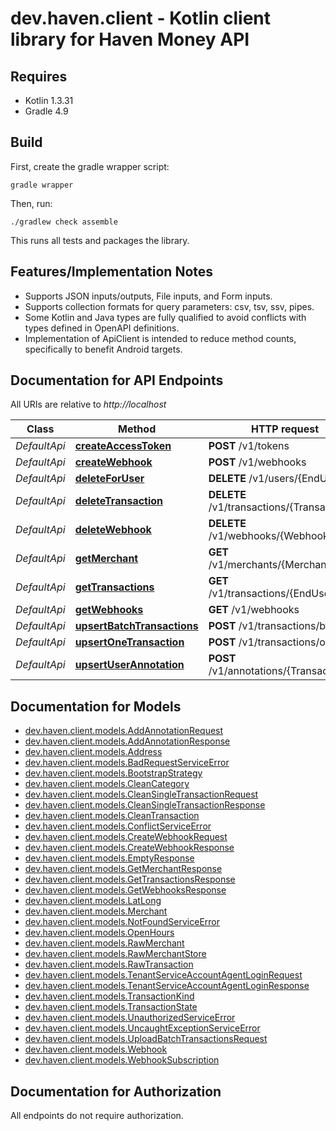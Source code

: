 # dev.haven.client - Kotlin client library for Haven Money API

## Requires

* Kotlin 1.3.31
* Gradle 4.9

## Build

First, create the gradle wrapper script:

```
gradle wrapper
```

Then, run:

```
./gradlew check assemble
```

This runs all tests and packages the library.

## Features/Implementation Notes

* Supports JSON inputs/outputs, File inputs, and Form inputs.
* Supports collection formats for query parameters: csv, tsv, ssv, pipes.
* Some Kotlin and Java types are fully qualified to avoid conflicts with types defined in OpenAPI definitions.
* Implementation of ApiClient is intended to reduce method counts, specifically to benefit Android targets.

<a name="documentation-for-api-endpoints"></a>
## Documentation for API Endpoints

All URIs are relative to *http://localhost*

Class | Method | HTTP request | Description
------------ | ------------- | ------------- | -------------
*DefaultApi* | [**createAccessToken**](docs/DefaultApi.md#createaccesstoken) | **POST** /v1/tokens | 
*DefaultApi* | [**createWebhook**](docs/DefaultApi.md#createwebhook) | **POST** /v1/webhooks | 
*DefaultApi* | [**deleteForUser**](docs/DefaultApi.md#deleteforuser) | **DELETE** /v1/users/{EndUserId} | 
*DefaultApi* | [**deleteTransaction**](docs/DefaultApi.md#deletetransaction) | **DELETE** /v1/transactions/{TransactionId} | 
*DefaultApi* | [**deleteWebhook**](docs/DefaultApi.md#deletewebhook) | **DELETE** /v1/webhooks/{WebhookId} | 
*DefaultApi* | [**getMerchant**](docs/DefaultApi.md#getmerchant) | **GET** /v1/merchants/{MerchantId} | 
*DefaultApi* | [**getTransactions**](docs/DefaultApi.md#gettransactions) | **GET** /v1/transactions/{EndUserId} | 
*DefaultApi* | [**getWebhooks**](docs/DefaultApi.md#getwebhooks) | **GET** /v1/webhooks | 
*DefaultApi* | [**upsertBatchTransactions**](docs/DefaultApi.md#upsertbatchtransactions) | **POST** /v1/transactions/batch | 
*DefaultApi* | [**upsertOneTransaction**](docs/DefaultApi.md#upsertonetransaction) | **POST** /v1/transactions/online | 
*DefaultApi* | [**upsertUserAnnotation**](docs/DefaultApi.md#upsertuserannotation) | **POST** /v1/annotations/{TransactionId} | 


<a name="documentation-for-models"></a>
## Documentation for Models

 - [dev.haven.client.models.AddAnnotationRequest](docs/AddAnnotationRequest.md)
 - [dev.haven.client.models.AddAnnotationResponse](docs/AddAnnotationResponse.md)
 - [dev.haven.client.models.Address](docs/Address.md)
 - [dev.haven.client.models.BadRequestServiceError](docs/BadRequestServiceError.md)
 - [dev.haven.client.models.BootstrapStrategy](docs/BootstrapStrategy.md)
 - [dev.haven.client.models.CleanCategory](docs/CleanCategory.md)
 - [dev.haven.client.models.CleanSingleTransactionRequest](docs/CleanSingleTransactionRequest.md)
 - [dev.haven.client.models.CleanSingleTransactionResponse](docs/CleanSingleTransactionResponse.md)
 - [dev.haven.client.models.CleanTransaction](docs/CleanTransaction.md)
 - [dev.haven.client.models.ConflictServiceError](docs/ConflictServiceError.md)
 - [dev.haven.client.models.CreateWebhookRequest](docs/CreateWebhookRequest.md)
 - [dev.haven.client.models.CreateWebhookResponse](docs/CreateWebhookResponse.md)
 - [dev.haven.client.models.EmptyResponse](docs/EmptyResponse.md)
 - [dev.haven.client.models.GetMerchantResponse](docs/GetMerchantResponse.md)
 - [dev.haven.client.models.GetTransactionsResponse](docs/GetTransactionsResponse.md)
 - [dev.haven.client.models.GetWebhooksResponse](docs/GetWebhooksResponse.md)
 - [dev.haven.client.models.LatLong](docs/LatLong.md)
 - [dev.haven.client.models.Merchant](docs/Merchant.md)
 - [dev.haven.client.models.NotFoundServiceError](docs/NotFoundServiceError.md)
 - [dev.haven.client.models.OpenHours](docs/OpenHours.md)
 - [dev.haven.client.models.RawMerchant](docs/RawMerchant.md)
 - [dev.haven.client.models.RawMerchantStore](docs/RawMerchantStore.md)
 - [dev.haven.client.models.RawTransaction](docs/RawTransaction.md)
 - [dev.haven.client.models.TenantServiceAccountAgentLoginRequest](docs/TenantServiceAccountAgentLoginRequest.md)
 - [dev.haven.client.models.TenantServiceAccountAgentLoginResponse](docs/TenantServiceAccountAgentLoginResponse.md)
 - [dev.haven.client.models.TransactionKind](docs/TransactionKind.md)
 - [dev.haven.client.models.TransactionState](docs/TransactionState.md)
 - [dev.haven.client.models.UnauthorizedServiceError](docs/UnauthorizedServiceError.md)
 - [dev.haven.client.models.UncaughtExceptionServiceError](docs/UncaughtExceptionServiceError.md)
 - [dev.haven.client.models.UploadBatchTransactionsRequest](docs/UploadBatchTransactionsRequest.md)
 - [dev.haven.client.models.Webhook](docs/Webhook.md)
 - [dev.haven.client.models.WebhookSubscription](docs/WebhookSubscription.md)


<a name="documentation-for-authorization"></a>
## Documentation for Authorization

All endpoints do not require authorization.
